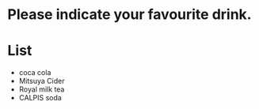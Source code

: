 # Please indicate your favourite drink.

# List
- coca cola
- Mitsuya Cider
- Royal milk tea
- CALPIS soda

